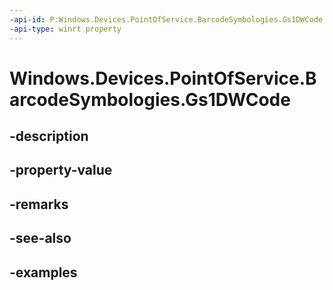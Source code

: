 ```yaml
---
-api-id: P:Windows.Devices.PointOfService.BarcodeSymbologies.Gs1DWCode
-api-type: winrt property
---
```


<!-- Property syntax.
public uint Gs1DWCode { get; }
-->

# Windows.Devices.PointOfService.BarcodeSymbologies.Gs1DWCode

## -description

## -property-value

## -remarks

## -see-also

## -examples

